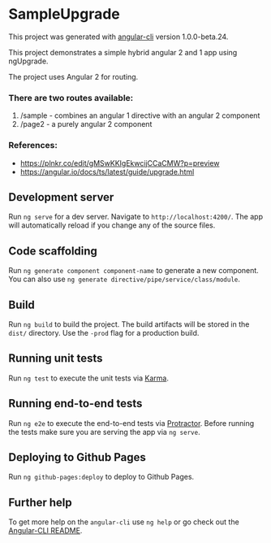 # SampleUpgrade

This project was generated with [angular-cli](https://github.com/angular/angular-cli) version 1.0.0-beta.24.

This project demonstrates a simple hybrid angular 2 and 1 app using ngUpgrade.  

The project uses Angular 2 for routing.

### There are two routes available:
1. /sample - combines an angular 1 directive with an angular 2 component
2. /page2 - a purely angular 2 component

### References:
- https://plnkr.co/edit/gMSwKKIgEkwcijCCaCMW?p=preview
- https://angular.io/docs/ts/latest/guide/upgrade.html

## Development server
Run `ng serve` for a dev server. Navigate to `http://localhost:4200/`. The app will automatically reload if you change any of the source files.

## Code scaffolding

Run `ng generate component component-name` to generate a new component. You can also use `ng generate directive/pipe/service/class/module`.

## Build

Run `ng build` to build the project. The build artifacts will be stored in the `dist/` directory. Use the `-prod` flag for a production build.

## Running unit tests

Run `ng test` to execute the unit tests via [Karma](https://karma-runner.github.io).

## Running end-to-end tests

Run `ng e2e` to execute the end-to-end tests via [Protractor](http://www.protractortest.org/).
Before running the tests make sure you are serving the app via `ng serve`.

## Deploying to Github Pages

Run `ng github-pages:deploy` to deploy to Github Pages.

## Further help

To get more help on the `angular-cli` use `ng help` or go check out the [Angular-CLI README](https://github.com/angular/angular-cli/blob/master/README.md).
